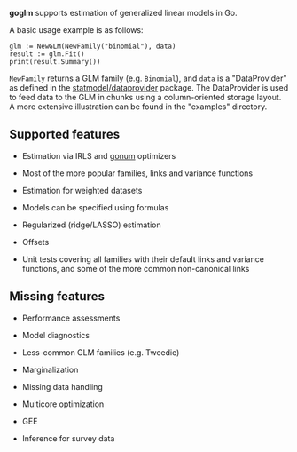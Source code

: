__goglm__ supports estimation of generalized linear models in Go.

A basic usage example is as follows:

```
glm := NewGLM(NewFamily("binomial"), data)
result := glm.Fit()
print(result.Summary())
```

`NewFamily` returns a GLM family (e.g. `Binomial`), and `data` is a
"DataProvider" as defined in the
[statmodel/dataprovider](http://github.com/kshedden/statmodel/dataprovider)
package.  The DataProvider is used to feed data to the GLM in chunks
using a column-oriented storage layout.  A more extensive illustration
can be found in the "examples" directory.


Supported features
------------------

* Estimation via IRLS and [gonum](http://github.com/gonum) optimizers

* Most of the more popular families, links and variance functions

* Estimation for weighted datasets

* Models can be specified using formulas

* Regularized (ridge/LASSO) estimation

* Offsets

* Unit tests covering all families with their default links and
  variance functions, and some of the more common non-canonical links


Missing features
----------------

* Performance assessments

* Model diagnostics

* Less-common GLM families (e.g. Tweedie)

* Marginalization

* Missing data handling

* Multicore optimization

* GEE

* Inference for survey data
